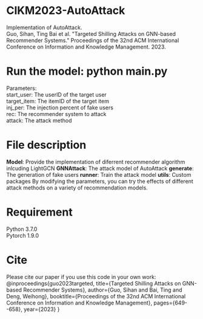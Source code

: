 # CIKM2023-AutoAttack
Implementation of AutoAttack.<br />
Guo, Sihan, Ting Bai et al. "Targeted Shilling Attacks on GNN-based Recommender Systems." Proceedings of the 32nd ACM International Conference on Information and Knowledge Management. 2023.<br />
# Run the model: python main.py
Parameters:<br />
start_user: The userID of the target user<br />
target_item: The itemID of the target item<br />
inj_per: The injection percent of fake users<br />
rec: The recommender system to attack<br />
attack: The attack method<br />
# File description
**Model**: Provide the implementation of diferrent recommender algorithm inlcuding LightGCN
**GNNAttack**: The attack model of AutoAttack
**generate**: The generation of fake users
**runner**: Train the attack model
**utils**: Custom packages
By modifying the parameters, you can try the effects of different attack methods on a variety of recommendation models.<br />
# Requirement
Python 3.7.0<br />
Pytorch 1.9.0<br />
# Cite
Please cite our paper if you use this code in your own work:<br />
@inproceedings{guo2023targeted,
  title={Targeted Shilling Attacks on GNN-based Recommender Systems},
  author={Guo, Sihan and Bai, Ting and Deng, Weihong},
  booktitle={Proceedings of the 32nd ACM International Conference on Information and Knowledge Management},
  pages={649--658},
  year={2023}
}

